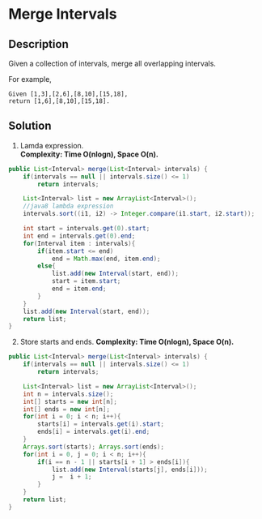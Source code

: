 # Merge Intervals
## Description
Given a collection of intervals, merge all overlapping intervals.  

For example,  
```
Given [1,3],[2,6],[8,10],[15,18],
return [1,6],[8,10],[15,18].
```
## Solution
1. Lamda expression.  
**Complexity: Time O(nlogn), Space O(n).**
```java
public List<Interval> merge(List<Interval> intervals) {
    if(intervals == null || intervals.size() <= 1)
        return intervals;

    List<Interval> list = new ArrayList<Interval>();
    //java8 lambda expression
    intervals.sort((i1, i2) -> Integer.compare(i1.start, i2.start));

    int start = intervals.get(0).start;
    int end = intervals.get(0).end;
    for(Interval item : intervals){
        if(item.start <= end)
            end = Math.max(end, item.end);
        else{
            list.add(new Interval(start, end));
            start = item.start;
            end = item.end;
        }
    }
    list.add(new Interval(start, end));
    return list;
}
```
2. Store starts and ends.
**Complexity: Time O(nlogn), Space O(n).**
```java
public List<Interval> merge(List<Interval> intervals) {
    if(intervals == null || intervals.size() <= 1)
        return intervals;

    List<Interval> list = new ArrayList<Interval>();
    int n = intervals.size();
    int[] starts = new int[n];
    int[] ends = new int[n];
    for(int i = 0; i < n; i++){
        starts[i] = intervals.get(i).start;
        ends[i] = intervals.get(i).end;
    }
    Arrays.sort(starts); Arrays.sort(ends);
    for(int i = 0, j = 0; i < n; i++){
        if(i == n - 1 || starts[i + 1] > ends[i]){
            list.add(new Interval(starts[j], ends[i]));
            j =  i + 1;
        }
    }
    return list;
}
```
